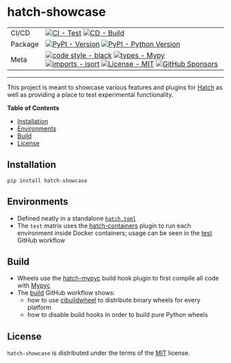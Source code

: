 # hatch-showcase

| | |
| --- | --- |
| CI/CD | [![CI - Test](https://github.com/ofek/hatch-showcase/actions/workflows/test.yml/badge.svg)](https://github.com/ofek/hatch-showcase/actions/workflows/test.yml) [![CD - Build](https://github.com/ofek/hatch-showcase/actions/workflows/build.yml/badge.svg)](https://github.com/ofek/hatch-showcase/actions/workflows/build.yml) |
| Package | [![PyPI - Version](https://img.shields.io/pypi/v/hatch-showcase.svg?logo=pypi&label=PyPI&logoColor=gold)](https://pypi.org/project/hatch-showcase/) [![PyPI - Python Version](https://img.shields.io/pypi/pyversions/hatch-showcase.svg?logo=python&label=Python&logoColor=gold)](https://pypi.org/project/hatch-showcase/) |
| Meta | [![code style - black](https://img.shields.io/badge/code%20style-black-000000.svg)](https://github.com/psf/black) [![types - Mypy](https://img.shields.io/badge/types-Mypy-blue.svg)](https://github.com/ambv/black) [![imports - isort](https://img.shields.io/badge/imports-isort-ef8336.svg)](https://github.com/pycqa/isort) [![License - MIT](https://img.shields.io/badge/license-MIT-9400d3.svg)](https://spdx.org/licenses/) [![GitHub Sponsors](https://img.shields.io/github/sponsors/ofek?logo=GitHub%20Sponsors&style=social)](https://github.com/sponsors/ofek) |

-----

This project is meant to showcase various features and plugins for [Hatch](https://github.com/ofek/hatch) as well as providing a place to test experimental functionality.

**Table of Contents**

- [Installation](#installation)
- [Environments](#environments)
- [Build](#build)
- [License](#license)

## Installation

```console
pip install hatch-showcase
```

## Environments

- Defined neatly in a standalone [`hatch.toml`](https://ofek.dev/hatch/latest/intro/#configuration)
- The `test` matrix uses the [hatch-containers](https://github.com/ofek/hatch-containers) plugin to run each environment inside Docker containers; usage can be seen in the [test](.github/workflows/test.yml) GitHub workflow

## Build

- Wheels use the [hatch-mypyc](https://github.com/ofek/hatch-mypyc) build hook plugin to first compile all code with [Mypyc](https://github.com/mypyc/mypyc)
- The [build](.github/workflows/build.yml) GitHub workflow shows:
  - how to use [cibuildwheel](https://github.com/pypa/cibuildwheel) to distribute binary wheels for every platform
  - how to disable build hooks in order to build pure Python wheels

## License

`hatch-showcase` is distributed under the terms of the [MIT](https://spdx.org/licenses/MIT.html) license.
